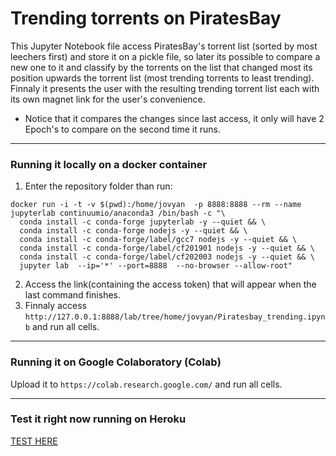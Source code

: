 # Trending torrents on PiratesBay

This Jupyter Notebook file access PiratesBay's torrent list (sorted by most leechers first) and store it on a pickle file, so later its possible to compare a new one to it and classify by the torrents on the list that changed most its position upwards the torrent list (most trending torrents to least trending).
Finnaly it presents the user with the resulting trending torrent list each with its own magnet link for the user's convenience.
* Notice that it compares the changes since last access, it only will have 2 Epoch's to compare on the second time it runs.
---
### Running it locally  on a **docker** container
1. Enter the repository folder than run:
```shell
docker run -i -t -v $(pwd):/home/jovyan  -p 8888:8888 --rm --name jupyterlab continuumio/anaconda3 /bin/bash -c "\
  conda install -c conda-forge jupyterlab -y --quiet && \
  conda install -c conda-forge nodejs -y --quiet && \
  conda install -c conda-forge/label/gcc7 nodejs -y --quiet && \
  conda install -c conda-forge/label/cf201901 nodejs -y --quiet && \
  conda install -c conda-forge/label/cf202003 nodejs -y --quiet && \
  jupyter lab  --ip='*' --port=8888  --no-browser --allow-root"
```
2. Access the link(containing the access token) that will appear when the last command finishes.
3. Finnaly access ```http://127.0.0.1:8888/lab/tree/home/jovyan/Piratesbay_trending.ipynb``` and run all cells.

---
### Running it on Google Colaboratory (Colab)
Upload it to ```https://colab.research.google.com/``` and run all cells.  

---
### Test it right now running on Heroku   
[TEST HERE](https://piratesbay-trending.herokuapp.com/app/1)
